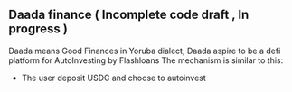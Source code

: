 ## Daada finance ( Incomplete code draft , In progress )

Daada means Good Finances in Yoruba dialect, Daada aspire to be a defi platform for AutoInvesting by Flashloans
The mechanism is similar to this:

* The user deposit USDC and choose to autoinvest
